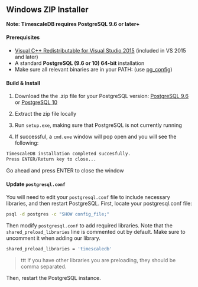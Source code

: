 ## Windows ZIP Installer [](installation-windows)

**Note: TimescaleDB requires PostgreSQL 9.6 or later+**

#### Prerequisites

- [Visual C++ Redistributable for Visual Studio 2015][c_plus] (included in VS 2015 and later)
- A standard **PostgreSQL (9.6 or 10) 64-bit** installation
- Make sure all relevant binaries are in your PATH: (use [pg_config][])

#### Build & Install

1. Download the the .zip file for your PostgreSQL version: [PostgreSQL 9.6][windows-dl-pg9.6] or [PostgreSQL 10][windows-dl-pg10]

1. Extract the zip file locally

1. Run `setup.exe`, making sure that PostgreSQL is not currently running

1. If successful, a `cmd.exe` window will pop open and you will see the following:
```bash
TimescaleDB installation completed succesfully.
Press ENTER/Return key to close...
```
Go ahead and press ENTER to close the window


#### Update `postgresql.conf`

You will need to edit your `postgresql.conf` file to include
necessary libraries, and then restart PostgreSQL. First, locate your postgresql.conf file:

```bash
psql -d postgres -c "SHOW config_file;"
```

Then modify `postgresql.conf` to add required libraries.  Note that
the `shared_preload_libraries` line is commented out by default.
Make sure to uncomment it when adding our library.

```bash
shared_preload_libraries = 'timescaledb'
```
>ttt If you have other libraries you are preloading, they should be comma separated.

Then, restart the PostgreSQL instance.

[c_plus]: https://www.microsoft.com/en-us/download/details.aspx?id=48145
[pg_config]: https://www.postgresql.org/docs/10/static/app-pgconfig.html
[windows-dl-pg9.6]:  https://timescalereleases.blob.core.windows.net/windows/timescaledb-postgresql-9.6_x.y.z-windows-amd64.zip
[windows-dl-pg10]: https://timescalereleases.blob.core.windows.net/windows/timescaledb-postgresql-10_x.y.z-windows-amd64.zip
